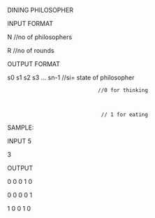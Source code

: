 DINING PHILOSOPHER 

INPUT FORMAT

N  //no of philosophers


R  //no of rounds

OUTPUT FORMAT

s0 s1 s2 s3 ... sn-1                       //si= state of philosopher
                              
                                 //0 for thinking 



                                  // 1 for eating

SAMPLE:

INPUT
5

3

OUTPUT
 
0 0 0 1 0

0 0 0 0 1

1 0 0 1 0

